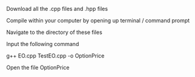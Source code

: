 Download all the .cpp files and .hpp files

Compile within your computer by opening up terminal / command prompt

Navigate to the directory of these files

Input the following command

g++ EO.cpp TestEO.cpp -o OptionPrice

Open the file OptionPrice
